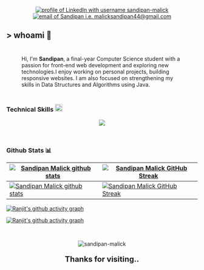 

<br>
<div align="center">
<a href="www.linkedin.com/in/sandipan-malick"><img src="https://img.shields.io/badge/LinkedIn-00A84C?style=for-the-badge&logo=linkedin&logoColor=ffffff" alt="profile of LinkedIn with username sandipan-malick" /></a>
<a href="mailto:malicksandipan44@gmail.com"><img src="https://img.shields.io/badge/Gmail-00A84C?style=for-the-badge&logo=gmail&logoColor=ffffff" alt="email of Sandipan i.e.   malicksandipan44@gmail.com" /></a> 
</div>

## <p>> whoami 👋</p>

<div style="display: flex; flex-direction: row; align-items:center; justify-content: center; margin: 20px">
<p style="width:100%; margin: 20px;">
Hi, I'm <b>Sandipan</b>, a final-year Computer Science student with a passion for front-end web development and exploring new technologies.I enjoy working on personal projects, building responsive websites. I am also focused on strengthening my skills in Data Structures and Algorithms using Java.
</p>

</div>




### Technical Skills <img src='https://user-images.githubusercontent.com/74038190/206662607-d9e7591e-bbf9-42f9-9386-29efc927bc16.gif' width="20">

<p align="center">
  <a href="https://skillicons.dev">
    <img src="https://skillicons.dev/icons?i=git,c,html,css,javascript,nodejs,tailwind,react,bootstrap,jquery" />
  </a>
</p>

 <br />

### Github Stats 📊

| [![Sandipan Malick github stats](https://github-readme-stats-mc4l.vercel.app/api?username=sandipan-malick&rank_icon=percentile&show_icons=true&theme=transparent&show=reviews&title_color=ffffff&icon_color=ffffff&text_color=16DB65&border_color=ffffff&border_radius=8)](https://github.com/sandipan-malick#gh-dark-mode-only) | [![Sandipan Malick GitHub Streak](https://github-readme-streak-stats.herokuapp.com/?user=sandipan-malick&background=transparent&ring=16DB65&border_color=ffffff&border_radius=8&currStreakLabel=ffffff&currStreakNum=16DB65&sideNums=ffffff&sideLabels=16DB65&dates=ffffff)](https://github.com/sandipan-malick#gh-dark-mode-only) |
| ------------------------------------------------------------------------------------------------------------------------------------------------------------------------------------------------------------------------------------------------------------------ | ------------------------------------------------------------------------------------------------------------------------------------------------------------------------------------------------------------------------------------------------ |
| [![Sandipan Malick github stats](https://github-readme-stats-mc4l.vercel.app/api?username=sandipan-malick&rank_icon=percentile&show_icons=true&theme=transparent&show=reviews&title_color=000000&icon_color=000000&text_color=16DB65&border_color=000000&border_radius=8)](https://github.com/sandipan-malick#gh-light-mode-only) | [![Sandipan Malick GitHub Streak](https://github-readme-streak-stats.herokuapp.com/?user=sandipan-malick&background=transparent&ring=16DB65&border=000000&border_radius=8&stroke=000000&currStreakLabel=000000&currStreakNum=16DB65&sideNums=000000&sideLabels=16DB65&dates=000000)](https://github.com/ranjitdey#gh-light-mode-only) |

[![Ranjit's github activity graph](https://github-readme-activity-graph.vercel.app/graph?username=sandipan-malick&bg_color=transparent&title_color=ffffff&theme=github-compact&hide_border=false#gh-dark-mode-only)](https://github.com/sandipan-malick#gh-dark-mode-only)

<!-- Light Mode -->

[![Ranjit's github activity graph](https://github-readme-activity-graph.vercel.app/graph?username=sandipan-malick&bg_color=transparent&title_color=000000&theme=github-compact&hide_border=false#gh-light-mode-only)](https://github.com/sandipan-malick#gh-light-mode-only)

<br>


<div align="center">
<p align="center"> <img src="https://komarev.com/ghpvc/?username=sandipan-malick&label=Profile%20views&color=16DB65&style=flat&width=50px" alt="sandipan-malick" /> </p>
<p style="font-weight: bold; font-size: 20px">Thanks for visiting..</p>
</div>
